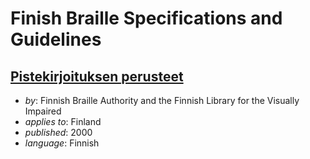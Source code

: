 # Finish Braille Specifications and Guidelines

## [Pistekirjoituksen perusteet](pistek_perusteet.html)

- _by_: Finnish Braille Authority and the Finnish Library for the Visually Impaired
- _applies to_: Finland
- _published_: 2000
- _language_: Finnish

